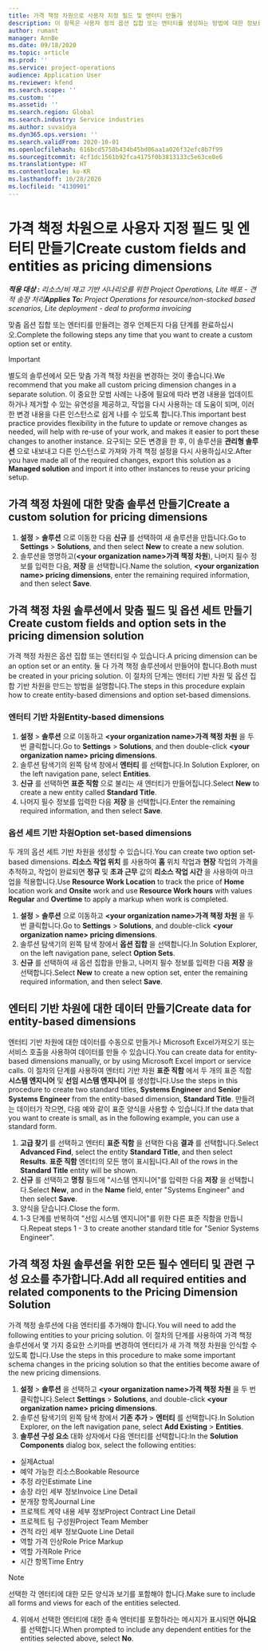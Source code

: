 ```yaml
---
title: 가격 책정 차원으로 사용자 지정 필드 및 엔터티 만들기
description: 이 항목은 사용자 정의 옵션 집합 또는 엔터티를 생성하는 방법에 대한 정보를 제공합니다.
author: rumant
manager: AnnBe
ms.date: 09/18/2020
ms.topic: article
ms.prod: ''
ms.service: project-operations
audience: Application User
ms.reviewer: kfend
ms.search.scope: ''
ms.custom: ''
ms.assetid: ''
ms.search.region: Global
ms.search.industry: Service industries
ms.author: suvaidya
ms.dyn365.ops.version: ''
ms.search.validFrom: 2020-10-01
ms.openlocfilehash: 616bcd5758b434b45bd06aa1a026f32efc8b7f99
ms.sourcegitcommit: 4cf1dc1561b92fca4175f0b3813133c5e63ce8e6
ms.translationtype: HT
ms.contentlocale: ko-KR
ms.lasthandoff: 10/28/2020
ms.locfileid: "4130901"
---
```

# <a name="create-custom-fields-and-entities-as-pricing-dimensions"></a><span data-ttu-id="064bb-103">가격 책정 차원으로 사용자 지정 필드 및 엔터티 만들기</span><span class="sxs-lookup"><span data-stu-id="064bb-103">Create custom fields and entities as pricing dimensions</span></span>

<span data-ttu-id="064bb-104">_**적용 대상 :** 리소스/비 재고 기반 시나리오를 위한 Project Operations, Lite 배포 - 견적 송장 처리_</span><span class="sxs-lookup"><span data-stu-id="064bb-104">_**Applies To:** Project Operations for resource/non-stocked based scenarios, Lite deployment - deal to proforma invoicing_</span></span>

<span data-ttu-id="064bb-105">맞춤 옵션 집합 또는 엔터티를 만들려는 경우 언제든지 다음 단계를 완료하십시오.</span><span class="sxs-lookup"><span data-stu-id="064bb-105">Complete the following steps any time that you want to create a custom option set or entity.</span></span>

> [!IMPORTANT]
> <span data-ttu-id="064bb-106">별도의 솔루션에서 모든 맞춤 가격 책정 차원을 변경하는 것이 좋습니다.</span><span class="sxs-lookup"><span data-stu-id="064bb-106">We recommend that you make all custom pricing dimension changes in a separate solution.</span></span> <span data-ttu-id="064bb-107">이 중요한 모범 사례는 나중에 필요에 따라 변경 내용을 업데이트하거나 제거할 수 있는 유연성을 제공하고, 작업을 다시 사용하는 데 도움이 되며, 이러한 변경 내용을 다른 인스턴스로 쉽게 나를 수 있도록 합니다.</span><span class="sxs-lookup"><span data-stu-id="064bb-107">This important best practice provides flexibility in the future to update or remove changes as needed, will help with re-use of your work, and makes it easier to port these changes to another instance.</span></span> <span data-ttu-id="064bb-108">요구되는 모든 변경을 한 후, 이 솔루션을 **관리형 솔루션** 으로 내보내고 다른 인스턴스로 가져와 가격 책정 설정을 다시 사용하십시오.</span><span class="sxs-lookup"><span data-stu-id="064bb-108">After you have made all of the required changes, export this solution as a **Managed solution** and import it into other instances to reuse your pricing setup.</span></span>


## <a name="create-a-custom-solution-for-pricing-dimensions"></a><span data-ttu-id="064bb-109">가격 책정 차원에 대한 맞춤 솔루션 만들기</span><span class="sxs-lookup"><span data-stu-id="064bb-109">Create a custom solution for pricing dimensions</span></span>
1. <span data-ttu-id="064bb-110">**설정** > **솔루션** 으로 이동한 다음 **신규** 를 선택하여 새 솔루션을 만듭니다.</span><span class="sxs-lookup"><span data-stu-id="064bb-110">Go to **Settings** > **Solutions**, and then select **New** to create a new solution.</span></span> 
2. <span data-ttu-id="064bb-111">솔루션을 명명하고(**\<your organization name>가격 책정 차원**), 나머지 필수 정보를 입력한 다음, **저장** 을 선택합니다.</span><span class="sxs-lookup"><span data-stu-id="064bb-111">Name the solution, **\<your organization name> pricing dimensions**, enter the remaining required information, and then select **Save**.</span></span>
  
## <a name="create-custom-fields-and-option-sets-in-the-pricing-dimension-solution"></a><span data-ttu-id="064bb-112">가격 책정 차원 솔루션에서 맞춤 필드 및 옵션 세트 만들기</span><span class="sxs-lookup"><span data-stu-id="064bb-112">Create custom fields and option sets in the pricing dimension solution</span></span>

<span data-ttu-id="064bb-113">가격 책정 차원은 옵션 집합 또는 엔터티일 수 있습니다.</span><span class="sxs-lookup"><span data-stu-id="064bb-113">A pricing dimension can be an option set or an entity.</span></span> <span data-ttu-id="064bb-114">둘 다 가격 책정 솔루션에서 만들어야 합니다.</span><span class="sxs-lookup"><span data-stu-id="064bb-114">Both must be created in your pricing solution.</span></span> <span data-ttu-id="064bb-115">이 절차의 단계는 엔터티 기반 차원 및 옵션 집합 기반 차원을 만드는 방법을 설명합니다.</span><span class="sxs-lookup"><span data-stu-id="064bb-115">The steps in this procedure explain how to create entity-based dimensions and option set-based dimensions.</span></span>

### <a name="entity-based-dimensions"></a><span data-ttu-id="064bb-116">엔터티 기반 차원</span><span class="sxs-lookup"><span data-stu-id="064bb-116">Entity-based dimensions</span></span>

1. <span data-ttu-id="064bb-117">**설정** > **솔루션** 으로 이동하고 **\<your organization name>가격 책정 차원** 을 두 번 클릭합니다.</span><span class="sxs-lookup"><span data-stu-id="064bb-117">Go to **Settings** > **Solutions**, and then double-click **\<your organization name> pricing dimensions**.</span></span>
2. <span data-ttu-id="064bb-118">솔루션 탐색기의 왼쪽 탐색 창에서 **엔터티** 를 선택합니다.</span><span class="sxs-lookup"><span data-stu-id="064bb-118">In Solution Explorer, on the left navigation pane, select **Entities**.</span></span>
3. <span data-ttu-id="064bb-119">**신규** 를 선택하면 **표준 직함** 으로 불리는 새 엔터티가 만들어집니다.</span><span class="sxs-lookup"><span data-stu-id="064bb-119">Select **New** to create a new entity called **Standard Title**.</span></span> 
4. <span data-ttu-id="064bb-120">나머지 필수 정보를 입력한 다음 **저장** 을 선택합니다.</span><span class="sxs-lookup"><span data-stu-id="064bb-120">Enter the remaining required information, and then select **Save**.</span></span>


### <a name="option-set-based-dimensions"></a><span data-ttu-id="064bb-121">옵션 세트 기반 차원</span><span class="sxs-lookup"><span data-stu-id="064bb-121">Option set-based dimensions</span></span> 
<span data-ttu-id="064bb-122">두 개의 옵션 세트 기반 차원을 생성할 수 있습니다.</span><span class="sxs-lookup"><span data-stu-id="064bb-122">You can create two option set-based dimensions.</span></span> <span data-ttu-id="064bb-123">**리소스 작업 위치** 를 사용하여 **홈** 위치 작업과 **현장** 작업의 가격을 추적하고, 작업이 완료되면 **정규** 및 **초과 근무** 값의 **리소스 작업 시간** 을 사용하여 마크업을 적용합니다.</span><span class="sxs-lookup"><span data-stu-id="064bb-123">Use **Resource Work Location** to track the price of **Home** location work and **Onsite** work and use **Resource Work hours** with values **Regular** and **Overtime** to apply a markup when work is completed.</span></span>


1. <span data-ttu-id="064bb-124">**설정** > **솔루션** 으로 이동하고 **\<your organization name>가격 책정 차원** 을 두 번 클릭합니다.</span><span class="sxs-lookup"><span data-stu-id="064bb-124">Go to **Settings** > **Solutions**, and double-click  **\<your organization name> pricing dimensions**.</span></span> 
2. <span data-ttu-id="064bb-125">솔루션 탐색기의 왼쪽 탐색 창에서 **옵션 집합** 을 선택합니다.</span><span class="sxs-lookup"><span data-stu-id="064bb-125">In Solution Explorer, on the left navigation pane, select  **Option Sets**.</span></span> 
3. <span data-ttu-id="064bb-126">**신규** 를 선택하여 새 옵션 집합을 만들고, 나머지 필수 정보를 입력한 다음 **저장** 을 선택합니다.</span><span class="sxs-lookup"><span data-stu-id="064bb-126">Select **New** to create a new option set, enter the remaining required information, and then select **Save**.</span></span>

## <a name="create-data-for-entity-based-dimensions"></a><span data-ttu-id="064bb-127">엔터티 기반 차원에 대한 데이터 만들기</span><span class="sxs-lookup"><span data-stu-id="064bb-127">Create data for entity-based dimensions</span></span>

<span data-ttu-id="064bb-128">엔터티 기반 차원에 대한 데이터를 수동으로 만들거나 Microsoft Excel가져오기 또는 서비스 호출을 사용하여 데이터를 만들 수 있습니다.</span><span class="sxs-lookup"><span data-stu-id="064bb-128">You can create data for entity-based dimensions manually, or by using Microsoft Excel import or service calls.</span></span> <span data-ttu-id="064bb-129">이 절차의 단계를 사용하여 엔터티 기반 차원 **표준 직함** 에서 두 개의 표준 직함 **시스템 엔지니어** 및 **선임 시스템 엔지니어** 를 생성합니다.</span><span class="sxs-lookup"><span data-stu-id="064bb-129">Use the steps in this procedure to create two standard titles, **Systems Engineer** and **Senior Systems Engineer** from the entity-based dimension, **Standard Title**.</span></span> <span data-ttu-id="064bb-130">만들려는 데이터가 작으면, 다음 예와 같이 표준 양식을 사용할 수 있습니다.</span><span class="sxs-lookup"><span data-stu-id="064bb-130">If the data that you want to create is small, as in the following example, you can use a standard form.</span></span>

1. <span data-ttu-id="064bb-131">**고급 찾기** 를 선택하고 엔터티 **표준 직함** 을 선택한 다음 **결과** 를 선택합니다.</span><span class="sxs-lookup"><span data-stu-id="064bb-131">Select **Advanced Find**, select the entity **Standard Title**, and then select **Results**.</span></span> <span data-ttu-id="064bb-132">**표준 직함** 엔터티의 모든 행이 표시됩니다.</span><span class="sxs-lookup"><span data-stu-id="064bb-132">All of the rows in the **Standard Title** entity will be shown.</span></span>
2. <span data-ttu-id="064bb-133">**신규** 를 선택하고 **명칭** 필드에 "시스템 엔지니어"를 입력한 다음 **저장** 을 선택합니다.</span><span class="sxs-lookup"><span data-stu-id="064bb-133">Select **New**, and in the **Name** field, enter "Systems Engineer" and then select **Save**.</span></span>
3. <span data-ttu-id="064bb-134">양식을 닫습니다.</span><span class="sxs-lookup"><span data-stu-id="064bb-134">Close the form.</span></span> 
4. <span data-ttu-id="064bb-135">1-3 단계를 반복하여 "선임 시스템 엔지니어"를 위한 다른 표준 직함을 만듭니다.</span><span class="sxs-lookup"><span data-stu-id="064bb-135">Repeat steps 1 - 3 to create another standard title for "Senior Systems Engineer".</span></span>

## <a name="add-all-required-entities-and-related-components-to-the-pricing-dimension-solution"></a><span data-ttu-id="064bb-136">가격 책정 차원 솔루션을 위한 모든 필수 엔터티 및 관련 구성 요소를 추가합니다.</span><span class="sxs-lookup"><span data-stu-id="064bb-136">Add all required entities and related components to the Pricing Dimension Solution</span></span>
<span data-ttu-id="064bb-137">가격 책정 솔루션에 다음 엔터티를 추가해야 합니다.</span><span class="sxs-lookup"><span data-stu-id="064bb-137">You will need to add the following entities to your pricing solution.</span></span> <span data-ttu-id="064bb-138">이 절차의 단계를 사용하여 가격 책정 솔루션에서 몇 가지 중요한 스키마를 변경하여 엔터티가 새 가격 책정 차원을 인식할 수 있도록 합니다.</span><span class="sxs-lookup"><span data-stu-id="064bb-138">Use the steps in this procedure to make some important schema changes in the pricing solution so that the entities become aware of the new pricing dimensions.</span></span>

1. <span data-ttu-id="064bb-139">**설정** > **솔루션** 을 선택하고 **\<your organization name>가격 책정 차원** 을 두 번 클릭합니다.</span><span class="sxs-lookup"><span data-stu-id="064bb-139">Select **Settings** > **Solutions**, and double-click **\<your organization name> pricing dimensions**.</span></span> 
2. <span data-ttu-id="064bb-140">솔루션 탐색기의 왼쪽 탐색 창에서 **기존 추가** > **엔터티** 를 선택합니다.</span><span class="sxs-lookup"><span data-stu-id="064bb-140">In Solution Explorer, on the left navigation pane, select **Add Existing** > **Entities**.</span></span>
3. <span data-ttu-id="064bb-141">**솔루션 구성 요소** 대화 상자에서 다음 엔터티를 선택합니다:</span><span class="sxs-lookup"><span data-stu-id="064bb-141">In the **Solution Components** dialog box, select the following entities:</span></span>

  - <span data-ttu-id="064bb-142">실제</span><span class="sxs-lookup"><span data-stu-id="064bb-142">Actual</span></span>
  - <span data-ttu-id="064bb-143">예약 가능한 리소스</span><span class="sxs-lookup"><span data-stu-id="064bb-143">Bookable Resource</span></span>
  - <span data-ttu-id="064bb-144">추정 라인</span><span class="sxs-lookup"><span data-stu-id="064bb-144">Estimate Line</span></span>
  - <span data-ttu-id="064bb-145">송장 라인 세부 정보</span><span class="sxs-lookup"><span data-stu-id="064bb-145">Invoice Line Detail</span></span>
  - <span data-ttu-id="064bb-146">분개장 항목</span><span class="sxs-lookup"><span data-stu-id="064bb-146">Journal Line</span></span>
  - <span data-ttu-id="064bb-147">프로젝트 계약 내용 세부 정보</span><span class="sxs-lookup"><span data-stu-id="064bb-147">Project Contract Line Detail</span></span>
  - <span data-ttu-id="064bb-148">프로젝트 팀 구성원</span><span class="sxs-lookup"><span data-stu-id="064bb-148">Project Team Member</span></span>
  - <span data-ttu-id="064bb-149">견적 라인 세부 정보</span><span class="sxs-lookup"><span data-stu-id="064bb-149">Quote Line Detail</span></span>
  - <span data-ttu-id="064bb-150">역할 가격 인상</span><span class="sxs-lookup"><span data-stu-id="064bb-150">Role Price Markup</span></span>
  - <span data-ttu-id="064bb-151">역할 가격</span><span class="sxs-lookup"><span data-stu-id="064bb-151">Role Price</span></span> 
  - <span data-ttu-id="064bb-152">시간 항목</span><span class="sxs-lookup"><span data-stu-id="064bb-152">Time Entry</span></span> 


> [!NOTE]
> <span data-ttu-id="064bb-153">선택한 각 엔터티에 대한 모든 양식과 보기를 포함해야 합니다.</span><span class="sxs-lookup"><span data-stu-id="064bb-153">Make sure to include all forms and views for each of the entities selected.</span></span>

4. <span data-ttu-id="064bb-154">위에서 선택한 엔터티에 대한 종속 엔터티를 포함하라는 메시지가 표시되면 **아니요** 를 선택합니다.</span><span class="sxs-lookup"><span data-stu-id="064bb-154">When prompted to include any dependent entities for the entities selected above, select **No**.</span></span>

